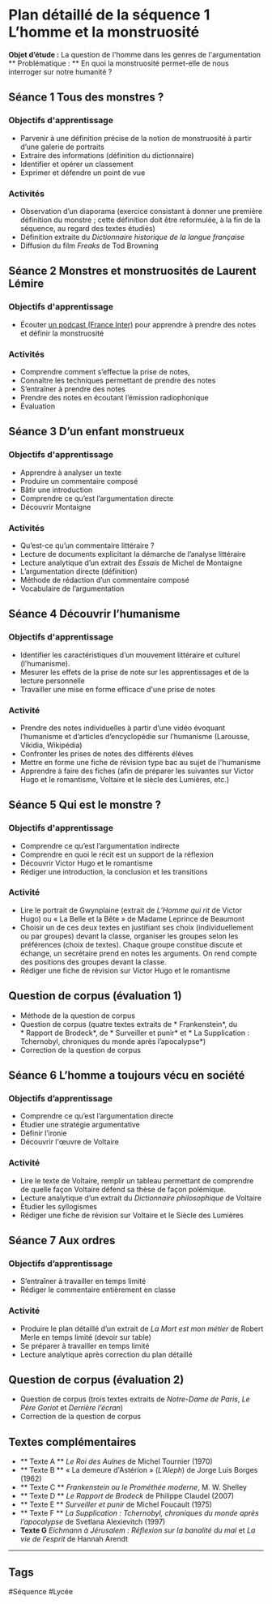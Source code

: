 # Plan détaillé de la séquence 1 L’homme et la monstruosité

**Objet d’étude :** La question de l'homme dans les genres de l'argumentation
** Problématique : ** En quoi la monstruosité permet-elle de nous interroger sur notre humanité ?

## Séance 1 Tous des monstres ?
### Objectifs d'apprentissage
- Parvenir à une définition précise de la notion de monstruosité à partir d’une galerie de portraits
- Extraire des informations (définition du dictionnaire)
- Identifier et opérer un classement
- Exprimer et défendre un point de vue

### Activités
- Observation d’un diaporama (exercice consistant à donner une première définition du monstre ; cette définition doit être reformulée, à la fin de la séquence, au regard des textes étudiés)
- Définition extraite du *Dictionnaire historique de la langue française*
- Diffusion du film *Freaks* de Tod Browning

## Séance 2 Monstres et monstruosités de Laurent Lémire
### Objectifs d'apprentissage
- Écouter [un podcast (France Inter)](https://www.franceinter.fr/emissions/l-amuse-bouche/l-amuse-bouche-27-mai-2017) pour apprendre à prendre des notes et définir la monstruosité

### Activités
- Comprendre comment s’effectue la prise de notes,
- Connaître les techniques permettant de prendre des notes
- S’entraîner à prendre des notes
- Prendre des notes en écoutant l’émission radiophonique
- Évaluation

## Séance 3 D’un enfant monstrueux
### Objectifs d'apprentissage
- Apprendre à analyser un texte
- Produire un commentaire composé
- Bâtir une introduction
- Comprendre ce qu’est l’argumentation directe
- Découvrir Montaigne

### Activités
- Qu’est-ce qu’un commentaire littéraire ?
- Lecture de documents explicitant la démarche de l’analyse littéraire
- Lecture analytique d’un extrait des *Essais* de Michel de Montaigne
- L’argumentation directe (définition)
- Méthode de rédaction d’un commentaire composé
- Vocabulaire de l’argumentation

## Séance 4 Découvrir l’humanisme
### Objectifs d'apprentissage
- Identifier les caractéristiques d’un mouvement littéraire et culturel (l'humanisme).
- Mesurer les effets de la prise de note sur les apprentissages et de la lecture personnelle
- Travailler une mise en forme efficace d'une prise de notes

### Activité
- Prendre des notes individuelles à partir d’une vidéo évoquant l’humanisme et d’articles d’encyclopédie sur l’humanisme (Larousse, Vikidia, Wikipédia)
- Confronter les prises de notes des différents élèves
- Mettre en forme une fiche de révision type bac au sujet de l'humanisme
- Apprendre à faire des fiches (afin de préparer les suivantes sur Victor Hugo et le romantisme, Voltaire et le siècle des Lumières, etc.)

## Séance 5 Qui est le monstre ?
### Objectifs d'apprentissage
- Comprendre ce qu’est l’argumentation indirecte
- Comprendre en quoi le récit est un support de la réflexion
- Découvrir Victor Hugo et le romantisme
- Rédiger une introduction, la conclusion et les transitions

### Activité
- Lire le portrait de Gwynplaine (extrait de *L’Homme qui rit* de Victor Hugo) ou « La Belle et la Bête » de Madame Leprince de Beaumont
- Choisir un de ces deux textes en justifiant ses choix (individuellement ou par groupes) devant la classe, organiser les groupes selon les préférences (choix de textes). Chaque groupe constitue discute et échange, un secrétaire prend en notes les arguments. On rend compte des positions des groupes devant la classe.
- Rédiger une fiche de révision sur Victor Hugo et le romantisme

## Question de corpus (évaluation 1)
- Méthode de la question de corpus
- Question de corpus (quatre textes extraits de * Frankenstein*, du * Rapport de Brodeck*, de * Surveiller et punir* et * La Supplication : Tchernobyl, chroniques du monde après l’apocalypse*)
- Correction de la question de corpus

## Séance 6 L’homme a toujours vécu en société
### Objectifs d’apprentissage
- Comprendre ce qu’est l’argumentation directe
- Étudier une stratégie argumentative
- Définir l’ironie
- Découvrir l'œuvre de Voltaire

### Activité
- Lire le texte de Voltaire, remplir un tableau permettant de comprendre de quelle façon Voltaire défend sa thèse de façon polémique.
- Lecture analytique d’un extrait du *Dictionnaire philosophique* de Voltaire
- Étudier les syllogismes
- Rédiger une fiche de révision sur Voltaire et le Siècle des Lumières

## Séance 7 Aux ordres
### Objectifs d’apprentissage
- S’entraîner à travailler en temps limité
- Rédiger le commentaire entièrement en classe

### Activité
- Produire le plan détaillé d’un extrait de *La Mort est mon métier* de Robert Merle en temps limité (devoir sur table)
- Se préparer à travailler en temps limité
- Lecture analytique après correction du plan détaillé

## Question de corpus (évaluation 2)
- Question de corpus (trois textes extraits de *Notre-Dame de Paris*, *Le Père Goriot* et *Derrière l’écran*)
- Correction de la question de corpus

## Textes complémentaires
- ** Texte A ** *Le Roi des Aulnes* de Michel Tournier (1970)
- ** Texte B ** « La demeure d'Astérion » (*L’Aleph*) de Jorge Luis Borges (1962)
- ** Texte C ** *Frankenstein ou le Prométhée moderne*, M. W. Shelley
- ** Texte D ** *Le Rapport de Brodeck* de Philippe Claudel (2007)
- ** Texte E ** *Surveiller et punir* de Michel Foucault (1975)
- ** Texte F ** *La Supplication : Tchernobyl, chroniques du monde après l’apocalypse* de Svetlana Alexievitch (1997)
- **Texte G** *Eichmann à Jérusalem : Réflexion sur la banalité du mal* et *La vie de l’esprit* de Hannah Arendt
---- 

## Tags

#Séquence #Lycée